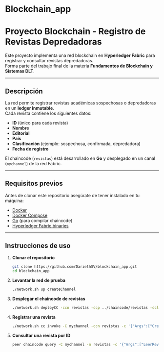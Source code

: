 # Blockchain_app

# Proyecto Blockchain - Registro de Revistas Depredadoras 

Este proyecto implementa una red blockchain en **Hyperledger Fabric** para registrar y consultar revistas depredadoras.  
Forma parte del trabajo final de la materia **Fundamentos de Blockchain y Sistemas DLT**.

---

##  Descripción

La red permite registrar revistas académicas sospechosas o depredadoras en un **ledger inmutable**.  
Cada revista contiene los siguientes datos:

- **ID** (único para cada revista)  
- **Nombre**  
- **Editorial**  
- **País**  
- **Clasificación** (ejemplo: sospechosa, confirmada, depredadora)  
- **Fecha de registro**  

El chaincode (`revistas`) está desarrollado en **Go** y desplegado en un canal (`mychannel`) de la red Fabric.

---

##  Requisitos previos

Antes de clonar este repositorio asegúrate de tener instalado en tu máquina:

- [Docker](https://docs.docker.com/get-docker/)  
- [Docker Compose](https://docs.docker.com/compose/install/)  
- [Go](https://go.dev/doc/install) (para compilar chaincode)  
- [Hyperledger Fabric binaries](https://hyperledger-fabric.readthedocs.io/en/release-2.5/install.html)  

---

##  Instrucciones de uso

1. **Clonar el repositorio**  

   ```bash
   git clone https://github.com/DariethSV/blockchain_app.git
   cd blockchain_app

2. **Levantar la red de prueba**
   
   ```bash
   ./network.sh up createChannel
   
3. **Desplegar el chaincode de revistas**
   
   ```bash
   ./network.sh deployCC -ccn revistas -ccp ../chaincode/revistas -ccl go

4. **Registrar una revista**
   
   ```bash
   ./network.sh cc invoke -C mychannel -ccn revistas -c '{"Args":["CrearRevista","rev1","Fake Journal of AI","Predatory Press","Nigeria","sospechosa","2025-09-04"]}'
   
5. **Consultar una revista por ID**
   
   ```bash
   peer chaincode query -C mychannel -n revistas -c '{"Args":["LeerRevista","rev1"]}'

  
